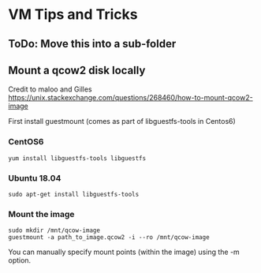 # VM Tips and Tricks

## ToDo: Move this into a sub-folder

## Mount a qcow2 disk locally

Credit to maloo and Gilles
https://unix.stackexchange.com/questions/268460/how-to-mount-qcow2-image

First install guestmount (comes as part of libguestfs-tools in Centos6)

### CentOS6

```
yum install libguestfs-tools libguestfs
```

### Ubuntu 18.04

```
sudo apt-get install libguestfs-tools
```

### Mount the image

```
sudo mkdir /mnt/qcow-image
guestmount -a path_to_image.qcow2 -i --ro /mnt/qcow-image
```

You can manually specify mount points (within the image) using the -m option.

